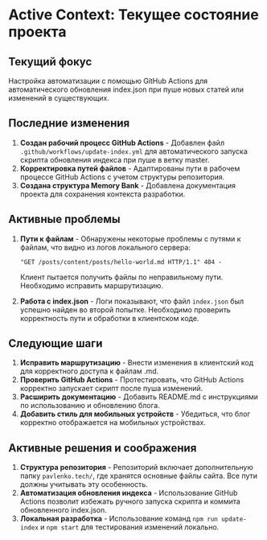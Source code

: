 # Active Context: Текущее состояние проекта

## Текущий фокус
Настройка автоматизации с помощью GitHub Actions для автоматического обновления index.json при пуше новых статей или изменений в существующих.

## Последние изменения
1. **Создан рабочий процесс GitHub Actions** - Добавлен файл `.github/workflows/update-index.yml` для автоматического запуска скрипта обновления индекса при пуше в ветку master.
2. **Корректировка путей файлов** - Адаптированы пути в рабочем процессе GitHub Actions с учетом структуры репозитория.
3. **Создана структура Memory Bank** - Добавлена документация проекта для сохранения контекста разработки.

## Активные проблемы
1. **Пути к файлам** - Обнаружены некоторые проблемы с путями к файлам, что видно из логов локального сервера:
   ```
   "GET /posts/content/posts/hello-world.md HTTP/1.1" 404 -
   ```
   Клиент пытается получить файлы по неправильному пути. Необходимо исправить маршрутизацию.

2. **Работа с index.json** - Логи показывают, что файл `index.json` был успешно найден во второй попытке. Необходимо проверить корректность пути и обработки в клиентском коде.

## Следующие шаги
1. **Исправить маршрутизацию** - Внести изменения в клиентский код для корректного доступа к файлам .md.
2. **Проверить GitHub Actions** - Протестировать, что GitHub Actions корректно запускает скрипт после пуша изменений.
3. **Расширить документацию** - Добавить README.md с инструкциями по использованию и обновлению блога.
4. **Добавить стиль для мобильных устройств** - Убедиться, что блог корректно отображается на мобильных устройствах.

## Активные решения и соображения
1. **Структура репозитория** - Репозиторий включает дополнительную папку `pavlenko.tech/`, где хранятся основные файлы сайта. Все пути должны учитывать эту особенность.
2. **Автоматизация обновления индекса** - Использование GitHub Actions позволит избежать ручного запуска скрипта и коммита обновленного index.json.
3. **Локальная разработка** - Использование команд `npm run update-index` и `npm start` для тестирования изменений локально. 